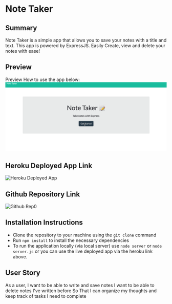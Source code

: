 # Note Taker 
## Summary 
Note Taker is a simple app that allows you to save your notes with a title and text. This app is powered by ExpressJS. Easily Create, view and delete your notes with ease! 

## Preview 
Preview How to use the app below: 
![Application Preview](notetaker.gif)

## Heroku Deployed App Link
![Heroku Deployed App](https://emkaygru-notetaker.herokuapp.com/)

## Github Repository Link
![Github Rep0](https://github.com/emkaygru/NoteTaker)

## Installation Instructions 
* Clone the repository to your machine using the `git clone` command 
* Run 	`npm install` to install the necessary dependencies 
* To run the application locally (via local server) use `node server` or  `node server.js` or you can use the live deployed app via the heroku link above. 


## User Story 
As a user, I want to be able to write and save notes 
I want to be able to delete notes I've written before
 So That I can organize my thoughts and keep track of tasks I need to complete
